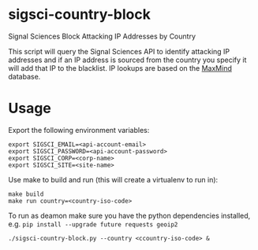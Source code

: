 # sigsci-country-block
Signal Sciences Block Attacking IP Addresses by Country

This script will query the Signal Sciences API to identify attacking IP addresses and if an IP address is sourced from the country you specify it will add that IP to the blacklist. IP lookups are based on the [MaxMind](https://dev.maxmind.com/geoip/geoip2/geolite2/) database.
# Usage

Export the following environment variables:

```
export SIGSCI_EMAIL=<api-account-email>
export SIGSCI_PASSWORD=<api-account-password>
export SIGSCI_CORP=<corp-name>
export SIGSCI_SITE=<site-name>
```

Use make to build and run (this will create a virtualenv to run in):

```
make build
make run country=<country-iso-code>
```

To run as deamon make sure you have the python dependencies installed, e.g. `pip install --upgrade future requests geoip2`

```
./sigsci-country-block.py --country <ccountry-iso-code> &
```

